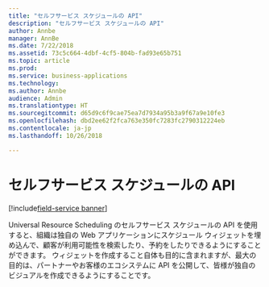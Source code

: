 ```yaml
---
title: "セルフサービス スケジュールの API"
description: "セルフサービス スケジュールの API"
author: Annbe
manager: AnnBe
ms.date: 7/22/2018
ms.assetid: 73c5c664-4dbf-4cf5-804b-fad93e65b751
ms.topic: article
ms.prod: 
ms.service: business-applications
ms.technology: 
ms.author: Annbe
audience: Admin
ms.translationtype: HT
ms.sourcegitcommit: d65d9c6f9cae75ea7d7934a95b3a9f67a9e10fe3
ms.openlocfilehash: dbd2ee62f2fca763e350fc7283fc2790312224eb
ms.contentlocale: ja-jp
ms.lasthandoff: 10/26/2018

---
```


#  <a name="self-service-scheduling-apis"></a>セルフサービス スケジュールの API

[!include[field-service banner](../../../includes/field-service.md)]




Universal Resource Scheduling のセルフサービス スケジュールの API を使用すると、組織は独自の Web アプリケーションにスケジュール ウィジェットを埋め込んで、顧客が利用可能性を検索したり、予約をしたりできるようにすることができます。 ウィジェットを作成すること自体も目的に含まれますが、最大の目的は、パートナーやお客様のエコシステムに API を公開して、皆様が独自のビジュアルを作成できるようにすることです。

